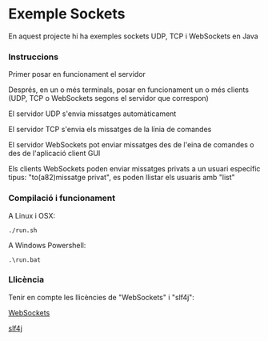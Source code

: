 # Exemple Sockets #

En aquest projecte hi ha exemples sockets UDP, TCP i WebSockets en Java

### Instruccions ###

Primer posar en funcionament el servidor

Després, en un o més terminals, posar en funcionament un o més clients (UDP, TCP o WebSockets segons el servidor que correspon)

El servidor UDP s'envia missatges automàticament

El servidor TCP s'envia els missatges de la línia de comandes

El servidor WebSockets pot enviar missatges des de l'eina de comandes o des de l'aplicació client GUI

Els clients WebSockets poden enviar missatges privats a un usuari específic tipus: "to(a82)missatge privat", es poden llistar els usuaris amb "list"

### Compilació i funcionament ###

A Linux i OSX:

```
./run.sh
```

A Windows Powershell:

```
.\run.bat
```

### Llicència ###

Tenir en compte les llicències de "WebSockets" i "slf4j":

[WebSockets](https://github.com/TooTallNate/Java-WebSocket)

[slf4j](https://www.slf4j.org/)